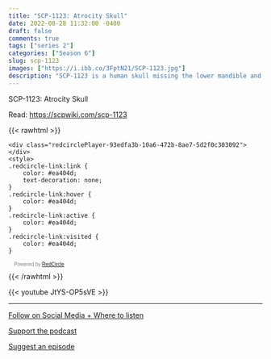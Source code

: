 ```yaml
---
title: "SCP-1123: Atrocity Skull"
date: 2022-08-28 11:32:00 -0400
draft: false
comments: true
tags: ["series 2"]
categories: ["Season 6"]
slug: scp-1123
images: ["https://i.ibb.co/3FptN21/SCP-1123.jpg"]
description: "SCP-1123 is a human skull missing the lower mandible and all its teeth. Across the exterior squama frontalis is modern Khmer script, written in human blood, that translates as “Remember.” Both skull and blood have been definitively dated to 197█, and genetic testing confirms that both are from the same individual."
---
```


SCP-1123: Atrocity Skull

Read: https://scpwiki.com/scp-1123

{{< rawhtml >}}
<script async defer onload="redcircleIframe();" src="https://api.podcache.net/embedded-player/sh/63705181-2bd5-4fc1-a869-6f5b27226efa/ep/93edfa3b-10a6-472b-8ae7-5d2f0c303092"></script>
    <div class="redcirclePlayer-93edfa3b-10a6-472b-8ae7-5d2f0c303092"></div>
    <style>
    .redcircle-link:link {
        color: #ea404d;
        text-decoration: none;
    }
    .redcircle-link:hover {
        color: #ea404d;
    }
    .redcircle-link:active {
        color: #ea404d;
    }
    .redcircle-link:visited {
        color: #ea404d;
    }
</style>
<p style="margin-top:3px;margin-left:11px;font-family: sans-serif;font-size: 10px; color: gray;">Powered by <a class="redcircle-link" href="https://redcircle.com?utm_source=rc_embedded_player&utm_medium=web&utm_campaign=embedded_v1">RedCircle</a></p>
{{< /rawhtml >}}

{{< youtube JtYS-OP5sVE >}}

---

[Follow on Social Media + Where to listen](/links)

[Support the podcast](/support)

[Suggest an episode](/suggest)
